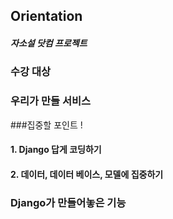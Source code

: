 ## Orientation
##### 자소설 닷컴 프로젝트

### 수강 대상
### 우리가 만들 서비스
###집중할 포인트 !
#### 1. Django 답게 코딩하기
#### 2. 데이터, 데이터 베이스, 모델에 집중하기

### Django가 만들어놓은 기능
